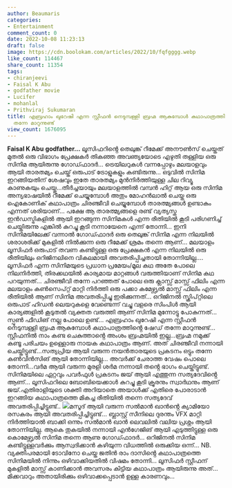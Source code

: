 ```yaml
---
author: Beaumaris
categories:
- Entertainment
comment_count: 0
date: 2022-10-08 11:23:13
draft: false
image: https://cdn.boolokam.com/articles/2022/10/fqfgggg.webp
like_count: 114467
share_count: 11354
tags:
- chiranjeevi
- Faisal K Abu
- godfather movie
- Lucifer
- mohanlal
- Prithviraj Sukumaran
title: എബ്രഹാം ഖുറേഷി എന്ന സ്റ്റീഫൻ നെടുമ്പള്ളി ബ്രഹ്മ ആകുമ്പോൾ കഥാപാത്രത്തിൻ്റെ ഷേഡ്
  തന്നേ മാറുന്നുണ്ട്
view_count: 1676095
---
```


**Faisal K Abu** **godfather...** ലൂസിഫറിൻ്റെ തെലുങ്ക് റീമേക്ക് അനൗൺസ് ചെയ്തത് മുതൽ ഒരു വിഭാഗം പ്രേക്ഷകർ തികഞ്ഞ അവഞ്യയോടെ എഴുതി തള്ളിയ ഒരു സിനിമ ആയിരുന്നു ഗോഡ്ഫാദർ... ട്രെയിലറുകൾ വന്നപ്പോഴും മലയാളവും ആയി താരതമ്യം ചെയ്ത് ഒരുപാട് ട്രോളുകളും കണ്ടിരുന്നു... ഒടുവിൽ സിനിമ ഇറങ്ങിയതിന് ശേഷവും ഇതേ താരതമ്യം മുൻനിർത്തിയുള്ള ചില റിവ്യൂ കാണുകയും ചെയ്തു...തീർച്ചയായും മലയാളത്തിൽ വമ്പൻ ഹിറ്റ് ആയ ഒരു സിനിമ അന്യഭാഷയിൽ റീമേക്ക് ചെയ്യുമ്പോൾ അതും മോഹൻലാൽ ചെയ്ത ഒരു ഐകോണിക് കഥാപാത്രം ചിരഞ്ജീവി ചെയ്യുമ്പോൾ താരത്മ്യങ്ങൾ ഉണ്ടാകും എന്നത് ശരിയാണ്... പക്ഷേ ആ താരത്മ്യങ്ങളെ രണ്ട് വ്യത്യസ്ത ഇൻഡസ്ട്രികളിൽ ആയി ഇറങ്ങുന്ന സിനിമകൾ എന്ന രീതിയിൽ കൂടി പരിഗണിച്ച് ചെയ്തിരുന്നു എങ്കിൽ കുറച്ചു കൂടി നന്നായേനെ എന്ന് തോന്നി... ഇനി സിനിമയിലേക്ക് വന്നാൽ ഗോഡ്ഫാദർ ഒരു തെലുങ്ക് സിനിമ എന്ന നിലയിൽ ശരാശരിക്ക് മുകളിൽ നിൽക്കുന്ന ഒരു റീമേക്ക് ശ്രമം തന്നെ ആണ്... മലയാളം ലൂസിഫർ ഒരുപാട് തവണ കണ്ടിട്ടുള്ള ഒരു പ്രേക്ഷകൻ എന്ന നിലയിൽ ഒരു രീതിയിലും ഒറിജിനലിനെ വികലമായി അവതരിപ്പിച്ചതായി തോന്നിയില്ല.... ലൂസിഫർ എന്ന സിനിമയുടെ പ്രധാന പ്രമേയം/മൂല കഥ അതേ പോലെ നിലനിർത്തി, തിരക്കഥയിൽ കാര്യമായ മാറ്റങ്ങൾ വരുത്തിയാണ് സിനിമ കഥ പറയുന്നത്... ചിരഞ്ജീവി തന്നേ പറഞ്ഞത് പോലെ ഒരു ക്ലാസ്സ് മാസ്സ് ഫിലിം എന്ന മലയാളം കൺസെപ്റ്റ് മാറ്റി നിർത്തി ഒരു പക്കാ കമേഴ്സ്യൽ മാസ്സ് ഫിലിം എന്ന രീതിയിൽ ആണ് സിനിമ അവതരിപ്പിച്ചു ഇരിക്കുന്നത്... ഒറിജിനൽ സ്ക്രിപ്റ്റിലെ ഒരുപാട് ഹിഡൻ ലെയറുകളെ വേണ്ടെന്ന് വച്ചു വളരെ സിംപിൾ ആയി കാര്യങ്ങളിൽ കൂടുതൽ വ്യക്തത വരുത്തി ആണ് സിനിമ മുന്നോട്ടു പോകുന്നത്... സ്പൂൺ ഫീഡിങ് നല്ല പോലെ ഉണ്ട്... എബ്രഹാം ഖുറേഷി എന്ന സ്റ്റീഫൻ നെടുമ്പള്ളി ബ്രഹ്മ ആകുമ്പോൾ കഥാപാത്രത്തിൻ്റെ ഷേഡ് തന്നേ മാറുന്നുണ്ട്... സ്റ്റീഫനിൽ നാം കണ്ട ചെകുത്താൻ്റെ അംശം ബ്രഹ്മയിൽ ഇല്ല...ബ്രഹ്മ നമുക്ക് കണ്ടൂ പരിചയം ഉള്ളൊരു നായക കഥാപാത്രം ആണ്. അത് ചിരഞ്ജീവി നന്നായി ചെയ്തിട്ടുണ്ട്...സത്യപ്രിയ ആയി വരുന്ന നയൻതാരയുടെ പ്രകടനം ഒട്ടും തന്നേ കൺവിൻസിങ് ആയി തോന്നിയില്ല... അവർക്ക് ചേരാത്ത വേഷം പൊലെ തോന്നി...വർമ ആയി വരുന്ന മുരളി ശർമ നന്നായി തൻ്റെ ഭാഗം ചെയ്തിട്ടുണ്ട്. സിനിമയിലെ ഏറ്റവും പവർഫുൾ പ്രകടനം ജയ് ആയി എത്തുന്ന സത്യദേവിൻ്റെ ആണ്... ലൂസിഫറിലെ ബോബിയെക്കാൾ കുറച്ചു കൂടി ക്രൂരനും സ്വാർഥനും ആണ് ജയ്.എതിരാളിയുടെ ശക്തി അറിയാതെ അയാൾക്ക് എതിരെ പോരാടാൻ ഇറങ്ങിയ കഥാപാത്രത്തെ മികച്ച രീതിയിൽ തന്നെ സത്യദേവ് അവതരിപ്പിച്ചിട്ടുണ്ട്.. ![](https://cdn.boolokam.com/articles/2022/10/fqfgggg.webp)മസൂദ് ആയി വരുന്ന സൽമാൻ ഖാൻൻ്റെ ക്യാമിയോ രസകരം ആയി അവതരിപ്പിച്ചിട്ടുണ്ട്... ബ്ലാസ്റ്റ് സീനിലെ ദുരന്തം VFX മാറ്റി നിർത്തിയാൽ ബാക്കി ഒന്നും സൽമാൻ ഖാൻ ലെവലിൽ വലിയ പ്രശ്നം ആയി തോന്നിയില്ല. ആകെ തുകയിൽ നന്നായി എൻഗേജിങ് ആയി എടുത്തിട്ടുള്ള ഒരു കൊമേഴ്സ്യൽ സിനിമ തന്നെ ആണു ഗോഡ്ഫാദർ... ഒറിജിനൽ സിനിമ കണ്ടിട്ടുള്ളവർക്കും ആസ്വദിക്കാൻ കഴിയുന്ന വിധത്തിൽ ഒരുക്കിയ ഒന്ന്... NB. വ്യക്തിപരമായി ടോവിനോ ചെയ്ത ജതിൻ രാം ദാസിൻ്റെ കഥാപാത്രത്തെ സിനിമയിൽ നിന്നും ഒഴിവാക്കിയതിൽ വിഷമം തോന്നി... ലൂസിഫർ സ്റ്റീഫന് മുകളിൽ മാസ്സ് കാണിക്കാൻ അവസരം കിട്ടിയ കഥാപാത്രം ആയിരുന്നു അത്... മിക്കവാറും അതായിരിക്കും ഒഴിവാക്കപ്പെടാൻ ഉള്ള കാരണവും...